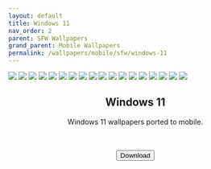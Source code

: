 ```yaml
---
layout: default
title: Windows 11
nav_order: 2
parent: SFW Wallpapers
grand_parent: Mobile Wallpapers
permalink: /wallpapers/mobile/sfw/windows-11
---
```


<!-- 
{: .note }
> {: .opaque }
> 
>
> 
-->

<div class="w3-card">
  <div class="gallery">
    <img class="mobile" src="../../../assets/images/wallpapers/mobile/sfw/Windows 11/Windows 11 (1).png" />
    <img class="mobile" src="../../../assets/images/wallpapers/mobile/sfw/Windows 11/Windows 11 (2).png" />
    <img class="mobile" src="../../../assets/images/wallpapers/mobile/sfw/Windows 11/Windows 11 (3).png" />
    <img class="mobile" src="../../../assets/images/wallpapers/mobile/sfw/Windows 11/Windows 11 (4).png" />
    <img class="mobile" src="../../../assets/images/wallpapers/mobile/sfw/Windows 11/Windows 11 (5).png" />
    <img class="mobile" src="../../../assets/images/wallpapers/mobile/sfw/Windows 11/Windows 11 (6).png" />
    <img class="mobile" src="../../../assets/images/wallpapers/mobile/sfw/Windows 11/Windows 11 (7).png" />
    <img class="mobile" src="../../../assets/images/wallpapers/mobile/sfw/Windows 11/Windows 11 (8).png" />
    <img class="mobile" src="../../../assets/images/wallpapers/mobile/sfw/Windows 11/Windows 11 (9).png" />
    <img class="mobile" src="../../../assets/images/wallpapers/mobile/sfw/Windows 11/Windows 11 (10).png" />
    <img class="mobile" src="../../../assets/images/wallpapers/mobile/sfw/Windows 11/Windows 11 (11).png" />
    <img class="mobile" src="../../../assets/images/wallpapers/mobile/sfw/Windows 11/Windows 11 (12).png" />
    <img class="mobile" src="../../../assets/images/wallpapers/mobile/sfw/Windows 11/Windows 11 (13).png" />
    <img class="mobile" src="../../../assets/images/wallpapers/mobile/sfw/Windows 11/Windows 11 (14).png" />
    <img class="mobile" src="../../../assets/images/wallpapers/mobile/sfw/Windows 11/Windows 11 (15).png" />
    <img class="mobile" src="../../../assets/images/wallpapers/mobile/sfw/Windows 11/Windows 11 (16).png" />
    <img class="mobile" src="../../../assets/images/wallpapers/mobile/sfw/Windows 11/Windows 11 (17).png" />
    <img class="mobile" src="../../../assets/images/wallpapers/mobile/sfw/Windows 11/Windows 11 (18).png" />
  </div>
  <div class="w3-container">
  <h2 class="text-small" style="text-align:center">Windows 11</h2>
    <p class="text-small" style="text-align:center">Windows 11 wallpapers ported to mobile.</p><br /><br />
    <span class="fs-3">
      <div align="center" class="text-small">
        <a href="https://gitlab.com/the-back-room/Wallpapers/-/archive/main/Wallpapers-main.zip?path=mobile/SFW/Windows-11" target="_blank">
          <button type="button" name="button" class="btn">Download</button></a> 
      </div>
    </span>
    <br />
  </div>
</div>